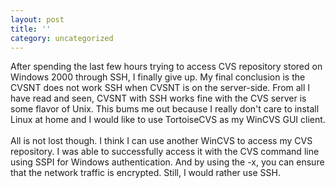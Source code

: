 ```yaml
---
layout: post
title: ''
category: uncategorized
---
```


After spending the last few hours trying to access CVS repository stored on Windows 2000 through SSH, I finally give up.  My final conclusion is the CVSNT does not work SSH when CVSNT is on the server-side.  From all I have read and seen, CVSNT with SSH works fine with the CVS server is some flavor of Unix.  This bums me out because I really don't care to install Linux at home and I would like to use TortoiseCVS as my WinCVS GUI client.
<br />
<br />All is not lost though.  I think I can use another WinCVS to access my CVS repository.  I was able to successfully access it with the CVS command line using SSPI for Windows authentication.  And by using the -x, you can ensure that the network traffic is encrypted.  Still, I would rather use SSH.
